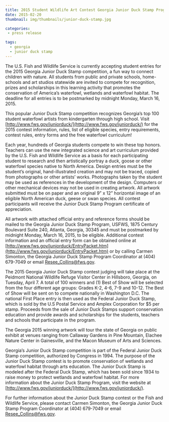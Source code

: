 ```yaml
---
title: 2015 Student Wildlife Art Contest Georgia Junior Duck Stamp Program Entries Due Postmarked by March 16th
date: 2015-02-20
thumbnail: img/thumbnails/junior-duck-stamp.jpg

categories:
 - press release

tags:
  - georgia
  - junior duck stamp
---
```


The U.S. Fish and Wildlife Service is currently accepting student entries for the 2015 Georgia Junior Duck Stamp competition, a fun way to connect children with nature. All students from public and private schools, home-schools and art studios statewide are invited to compete for recognition, prizes and scholarships in this learning activity that promotes the conservation of America’s waterfowl, wetlands and waterfowl habitat. The deadline for all entries is to be postmarked by midnight Monday, March 16, 2015.

This popular Junior Duck Stamp competition recognizes Georgia’s top 100 student waterfowl artists from kindergarten through high school. Visit [http://www.fws.gov/juniorduck/](http://www.fws.gov/juniorduck/) for the 2015 contest information, rules, list of eligible species, entry requirements, contest rules, entry forms and the free waterfowl curriculum!
<!--more-->
Each year, hundreds of Georgia students compete to win these top honors. Teachers can use the new integrated science and art curriculum provided by the U.S. Fish and Wildlife Service as a basis for each participating student to research and then artistically portray a duck, goose or other waterfowl species native to North America. Design entries must be the student’s original, hand-illustrated creation and may not be traced, copied from photographs or other artists’ works. Photographs taken by the student may be used as references in the development of the design. Computers or other mechanical devices may not be used in creating artwork. All artwork submitted must be on paper and an original 9” x 12” horizontal image of an eligible North American duck, geese or swan species. All contest participants will receive the Junior Duck Stamp Program certificate of appreciation.

All artwork with attached official entry and reference forms should be mailed to the Georgia Junior Duck Stamp Program, USFWS, 1875 Century Boulevard Suite 240, Atlanta, Georgia, 30345 and must be postmarked by midnight Monday, March 16, 2015, to be eligible. Additional contest information and an official entry form can be obtained online at [http://www.fws.gov/juniorduck/EntryPacket.htm](http://www.fws.gov/juniorduck/EntryPacket.htm) or by calling Carmen Simonton, the Georgia Junior Duck Stamp Program Coordinator at (404) 679-7049 or email Resee_Collins@fws.gov.

The 2015 Georgia Junior Duck Stamp contest judging will take place at the Peidmont National Wildlife Refuge Visitor Center in Hillsboro, Georgia, on Tuesday, April 7. A total of 100 winners and (1) Best of Show will be selected from the four different age groups: Grades K-2, 4-6, 7-9 and 10-12. The Best of Show will be sent on to compete nationally in Washington D.C. The national First Place entry is then used as the Federal Junior Duck Stamp, which is sold by the U.S Postal Service and Amplex Corporation for $5 per stamp. Proceeds from the sale of Junior Duck Stamps support conservation education and provide awards and scholarships for the students, teachers and schools that participate in the program.

The Georgia 2015 winning artwork will tour the state of Georgia on public exhibit at venues ranging from Callaway Gardens in Pine Mountain, Elachee Nature Center in Gainesville, and the Macon Museum of Arts and Sciences.

Georgia’s Junior Duck Stamp competition is part of the Federal Junior Duck Stamp competition, authorized by Congress in 1994. The purpose of the Junior Duck Stamp contest is to promote conservation of wetlands and waterfowl habitat through arts education. The Junior Duck Stamp is modeled after the Federal Duck Stamp, which has been sold since 1934 to raise money to protect wetlands and waterfowl habitat. For more information about the Junior Duck Stamp Program, visit the website at [http://www.fws.gov/juniorduck/](http://www.fws.gov/juniorduck/).

For further information about the Junior Duck Stamp contest or the Fish and Wildlife Service, please contact Carmen Simonton, the Georgia Junior Duck Stamp Program Coordinator at (404) 679-7049 or email Resee_Collins@fws.gov.